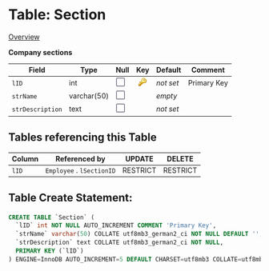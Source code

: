 # Table: Section

[Overview](../index.md)

**Company sections**

|Field|Type|Null|Key|Default|Comment|
|-----|----|-|:-:|-------|-------|
|`lID`|int|![No](../images/unchecked.png "Not NULL")|![PRI](../images/pri_key.png "Primary Key")|*not set*|Primary Key|
|`strName`|varchar(50)|![No](../images/unchecked.png "Not NULL")||*empty*||
|`strDescription`|text|![No](../images/unchecked.png "Not NULL")||*not set*||


## Tables referencing this Table
|Column|Referenced by|UPDATE|DELETE|
|------|-------------|------|------|
|`lID`|`Employee` . `lSectionID`|RESTRICT|RESTRICT|
## Table Create Statement: 

```SQL
CREATE TABLE `Section` (
  `lID` int NOT NULL AUTO_INCREMENT COMMENT 'Primary Key',
  `strName` varchar(50) COLLATE utf8mb3_german2_ci NOT NULL DEFAULT '',
  `strDescription` text COLLATE utf8mb3_german2_ci NOT NULL,
  PRIMARY KEY (`lID`)
) ENGINE=InnoDB AUTO_INCREMENT=5 DEFAULT CHARSET=utf8mb3 COLLATE=utf8mb3_german2_ci COMMENT='Company sections'
```
